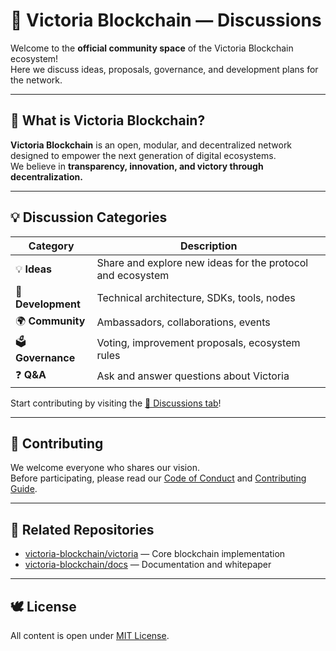 # 💬 Victoria Blockchain — Discussions

Welcome to the **official community space** of the Victoria Blockchain ecosystem!  
Here we discuss ideas, proposals, governance, and development plans for the network.

---

## 🚀 What is Victoria Blockchain?
**Victoria Blockchain** is an open, modular, and decentralized network designed to empower the next generation of digital ecosystems.  
We believe in **transparency, innovation, and victory through decentralization.**

---

## 💡 Discussion Categories
| Category | Description |
|-----------|-------------|
| 💡 **Ideas** | Share and explore new ideas for the protocol and ecosystem |
| 🧱 **Development** | Technical architecture, SDKs, tools, nodes |
| 🌍 **Community** | Ambassadors, collaborations, events |
| 🗳 **Governance** | Voting, improvement proposals, ecosystem rules |
| ❓ **Q&A** | Ask and answer questions about Victoria |

Start contributing by visiting the [💬 Discussions tab](../../discussions)!

---

## 🤝 Contributing
We welcome everyone who shares our vision.  
Before participating, please read our [Code of Conduct](./CODE_OF_CONDUCT.md) and [Contributing Guide](./CONTRIBUTING.md).

---

## 🧩 Related Repositories
- [victoria-blockchain/victoria](https://github.com/victoria-blockchain/victoria) — Core blockchain implementation  
- [victoria-blockchain/docs](https://github.com/victoria-blockchain/docs) — Documentation and whitepaper  

---

## 🕊 License
All content is open under [MIT License](./LICENSE).
